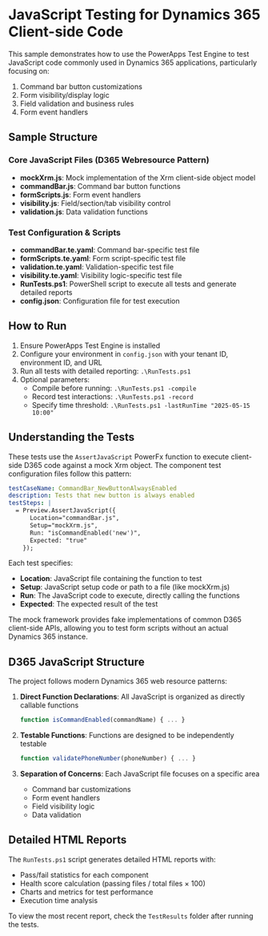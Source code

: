 # JavaScript Testing for Dynamics 365 Client-side Code

This sample demonstrates how to use the PowerApps Test Engine to test JavaScript code commonly used in Dynamics 365 applications, particularly focusing on:

1. Command bar button customizations
2. Form visibility/display logic
3. Field validation and business rules
4. Form event handlers

## Sample Structure

### Core JavaScript Files (D365 Webresource Pattern)

- **mockXrm.js**: Mock implementation of the Xrm client-side object model
- **commandBar.js**: Command bar button functions
- **formScripts.js**: Form event handlers
- **visibility.js**: Field/section/tab visibility control
- **validation.js**: Data validation functions

### Test Configuration & Scripts

- **commandBar.te.yaml**: Command bar-specific test file
- **formScripts.te.yaml**: Form script-specific test file
- **validation.te.yaml**: Validation-specific test file
- **visibility.te.yaml**: Visibility logic-specific test file
- **RunTests.ps1**: PowerShell script to execute all tests and generate detailed reports
- **config.json**: Configuration file for test execution

## How to Run

1. Ensure PowerApps Test Engine is installed
2. Configure your environment in `config.json` with your tenant ID, environment ID, and URL
3. Run all tests with detailed reporting: `.\RunTests.ps1`
4. Optional parameters:
   - Compile before running: `.\RunTests.ps1 -compile`
   - Record test interactions: `.\RunTests.ps1 -record`
   - Specify time threshold: `.\RunTests.ps1 -lastRunTime "2025-05-15 10:00"`

## Understanding the Tests

These tests use the `AssertJavaScript` PowerFx function to execute client-side D365 code against a mock Xrm object. The component test configuration files follow this pattern:

```yaml
testCaseName: CommandBar_NewButtonAlwaysEnabled
description: Tests that new button is always enabled
testSteps: |
  = Preview.AssertJavaScript({
      Location="commandBar.js", 
      Setup="mockXrm.js", 
      Run: "isCommandEnabled('new')", 
      Expected: "true" 
    });
```

Each test specifies:
- **Location**: JavaScript file containing the function to test
- **Setup**: JavaScript setup code or path to a file (like mockXrm.js)
- **Run**: The JavaScript code to execute, directly calling the functions
- **Expected**: The expected result of the test

The mock framework provides fake implementations of common D365 client-side APIs, allowing you to test form scripts without an actual Dynamics 365 instance.

## D365 JavaScript Structure

The project follows modern Dynamics 365 web resource patterns:

1. **Direct Function Declarations**: All JavaScript is organized as directly callable functions
   ```javascript
   function isCommandEnabled(commandName) { ... }
   ```

2. **Testable Functions**: Functions are designed to be independently testable
   ```javascript
   function validatePhoneNumber(phoneNumber) { ... }
   ```

3. **Separation of Concerns**: Each JavaScript file focuses on a specific area
   - Command bar customizations
   - Form event handlers
   - Field visibility logic
   - Data validation

## Detailed HTML Reports

The `RunTests.ps1` script generates detailed HTML reports with:

- Pass/fail statistics for each component
- Health score calculation (passing files / total files × 100)
- Charts and metrics for test performance
- Execution time analysis

To view the most recent report, check the `TestResults` folder after running the tests.

